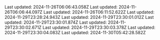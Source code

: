 Last updated: 2024-11-26T06:06:43.058Z
Last updated: 2024-11-26T06:06:44.097Z
Last updated: 2024-11-26T06:11:52.622Z
Last updated: 2024-11-29T23:28:24.943Z
Last updated: 2024-11-29T23:30:01.012Z
Last updated: 2024-11-29T23:30:01.874Z
Last updated: 2024-11-29T23:30:02.671Z
Last updated: 2024-11-29T23:30:03.378Z
Last updated: 2024-11-29T23:30:04.083Z
Last updated: 2024-11-30T05:42:28.582Z
